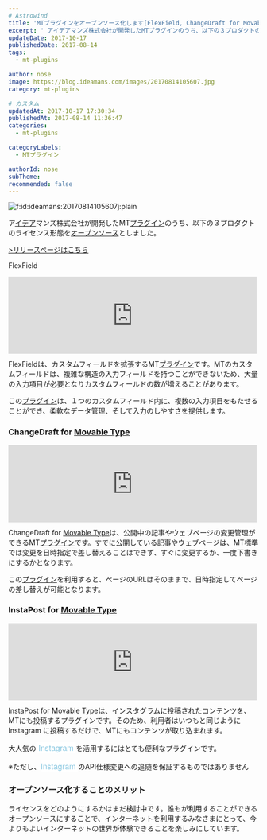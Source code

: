 ```yaml
---
# Astrowind
title: 'MTプラグインをオープンソース化します[FlexField, ChangeDraft for Movable Type, InstaPost for Movable Type]'
excerpt: ' アイデアマンズ株式会社が開発したMTプラグインのうち、以下の３プロダクトのライ...'
updateDate: 2017-10-17
publishedDate: 2017-08-14
tags: 
  - mt-plugins

author: nose
image: https://blog.ideamans.com/images/20170814105607.jpg
category: mt-plugins

# カスタム
updatedAt: 2017-10-17 17:30:34
publishedAt: 2017-08-14 11:36:47
categories: 
  - mt-plugins

categoryLabels: 
  - MTプラグイン

authorId: nose
subTheme: 
recommended: false
---
```


<p><img class="hatena-fotolife" title="f:id:ideamans:20170814105607j:plain" src="https://cdn-ak.f.st-hatena.com/images/fotolife/i/ideamans/20170814/20170814105607.jpg" alt="f:id:ideamans:20170814105607j:plain" /></p>
<p>ア<a class="keyword" href="http://d.hatena.ne.jp/keyword/%A5%A4%A5%C7%A5%A2">イデア</a>マンズ株式会社が開発したMT<a class="keyword" href="http://d.hatena.ne.jp/keyword/%A5%D7%A5%E9%A5%B0%A5%A4%A5%F3">プラグイン</a>のうち、以下の３プロダクトのライセンス形態を<a class="keyword" href="http://d.hatena.ne.jp/keyword/%A5%AA%A1%BC%A5%D7%A5%F3%A5%BD%A1%BC%A5%B9">オープンソース</a>としました。</p>
<p><a href="https://www.ideamans.com/release/20171013-1/" target="_blank">&gt;リリースページはこちら</a></p>
<p> </p>
<p>FlexField</p>
<p class="hatena-citation">
<iframe width="320" height="240" style="display: block; width: 100%; height: 155px; max-width: 500px; margin: 10px 0px;" title="FlexField | アイデアマンズ株式会社" src="https://hatenablog-parts.com/embed?url=https%3A%2F%2Fwww.ideamans.com%2Fmt%2Fflexfield%2Findex.html" frameborder="0" scrolling="no"></iframe>
FlexFieldは、カスタムフィールドを拡張するMT<a class="keyword" href="http://d.hatena.ne.jp/keyword/%A5%D7%A5%E9%A5%B0%A5%A4%A5%F3">プラグイン</a>です。MTのカスタムフィールドは、複雑な構造の入力フィールドを持つことができないため、大量の入力項目が必要となりカスタムフィールドの数が増えることがあります。</p>
<p>この<a class="keyword" href="http://d.hatena.ne.jp/keyword/%A5%D7%A5%E9%A5%B0%A5%A4%A5%F3">プラグイン</a>は、１つのカスタムフィールド内に、複数の入力項目をもたせることができ、柔軟なデータ管理、そして入力のしやすさを提供します。</p>
<p> </p>
<h3>ChangeDraft for <a class="keyword" href="http://d.hatena.ne.jp/keyword/Movable%20Type">Movable Type</a></h3>
<p href="https://www.ideamans.com/mt/changedraft/index.html">
<iframe width="320" height="240" style="display: block; width: 100%; height: 155px; max-width: 500px; margin: 10px 0px;" title="ChangeDraft for Movable Type | アイデアマンズ株式会社" src="https://hatenablog-parts.com/embed?url=https%3A%2F%2Fwww.ideamans.com%2Fmt%2Fchangedraft%2Findex.html" frameborder="0" scrolling="no"></iframe>
ChangeDraft for <a class="keyword" href="http://d.hatena.ne.jp/keyword/Movable%20Type">Movable Type</a>は、公開中の記事やウェブページの変更管理ができるMT<a class="keyword" href="http://d.hatena.ne.jp/keyword/%A5%D7%A5%E9%A5%B0%A5%A4%A5%F3">プラグイン</a>です。すでに公開している記事やウェブページは、MT標準では変更を日時指定で差し替えることはできず、すぐに変更するか、一度下書きにするかとなります。</p>
<p>この<a class="keyword" href="http://d.hatena.ne.jp/keyword/%A5%D7%A5%E9%A5%B0%A5%A4%A5%F3">プラグイン</a>を利用すると、ページのURLはそのままで、日時指定してページの差し替えが可能となります。</p>
<p> </p>
<h3>InstaPost for <a class="keyword" href="http://d.hatena.ne.jp/keyword/Movable%20Type">Movable Type</a></h3>
<p href="https://www.ideamans.com/mt/instapost/index.html">
<iframe width="320" height="240" style="display: block; width: 100%; height: 155px; max-width: 500px; margin: 10px 0px;" title="InstaPost for Movable Type | アイデアマンズ株式会社" src="https://hatenablog-parts.com/embed?url=https%3A%2F%2Fwww.ideamans.com%2Fmt%2Finstapost%2Findex.html" frameborder="0" scrolling="no"></iframe>
<cite></cite>InstaPost for <span class="keyword">Movable Type</span>は、インスタグラムに投稿されたコンテンツを、MTにも投稿する<span class="keyword">プラグイン</span>です。そのため、利用者はいつもと同じように Instagram に投稿するだけで、MTにもコンテンツが取り込まれます。</p>
<p>大人気の<span style="color: #3d3f44; font-family: 'Helvetica Neue', Helvetica, Arial, 'ヒラギノ角ゴ Pro W3', 'Hiragino Kaku Gothic Pro', メイリオ, Meiryo, 'ＭＳ Ｐゴシック', 'MS PGothic', sans-serif; font-size: 16px; font-style: normal; font-variant-ligatures: normal; font-variant-caps: normal; font-weight: normal; letter-spacing: normal; orphans: 2; text-align: start; text-indent: 0px; text-transform: none; white-space: normal; widows: 2; word-spacing: 0px; -webkit-text-stroke-width: 0px; background-color: #ffffff; text-decoration-style: initial; text-decoration-color: initial; display: inline !important; float: none;"> </span><span style="color: #8bc8e1; font-family: 'Helvetica Neue', Helvetica, Arial, 'ヒラギノ角ゴ Pro W3', 'Hiragino Kaku Gothic Pro', メイリオ, Meiryo, 'ＭＳ Ｐゴシック', 'MS PGothic', sans-serif; font-size: 16px; font-style: normal; font-variant-ligatures: normal; font-variant-caps: normal; font-weight: normal; letter-spacing: normal; orphans: 2; text-align: start; text-indent: 0px; text-transform: none; white-space: normal; widows: 2; word-spacing: 0px; -webkit-text-stroke-width: 0px; background-color: #ffffff;">Instagram</span><span style="color: #3d3f44; font-family: 'Helvetica Neue', Helvetica, Arial, 'ヒラギノ角ゴ Pro W3', 'Hiragino Kaku Gothic Pro', メイリオ, Meiryo, 'ＭＳ Ｐゴシック', 'MS PGothic', sans-serif; font-size: 16px; font-style: normal; font-variant-ligatures: normal; font-variant-caps: normal; font-weight: normal; letter-spacing: normal; orphans: 2; text-align: start; text-indent: 0px; text-transform: none; white-space: normal; widows: 2; word-spacing: 0px; -webkit-text-stroke-width: 0px; background-color: #ffffff; text-decoration-style: initial; text-decoration-color: initial; display: inline !important; float: none;"> </span>を活用するにはとても便利な<span class="keyword">プラグイン</span>です。</p>
<p>※ただし、<span style="color: #8bc8e1; font-family: 'Helvetica Neue', Helvetica, Arial, 'ヒラギノ角ゴ Pro W3', 'Hiragino Kaku Gothic Pro', メイリオ, Meiryo, 'ＭＳ Ｐゴシック', 'MS PGothic', sans-serif; font-size: 16px; font-style: normal; font-variant-ligatures: normal; font-variant-caps: normal; font-weight: normal; letter-spacing: normal; orphans: 2; text-align: start; text-indent: 0px; text-transform: none; white-space: normal; widows: 2; word-spacing: 0px; -webkit-text-stroke-width: 0px; background-color: #ffffff;">Instagram</span><span style="color: #3d3f44; font-family: 'Helvetica Neue', Helvetica, Arial, 'ヒラギノ角ゴ Pro W3', 'Hiragino Kaku Gothic Pro', メイリオ, Meiryo, 'ＭＳ Ｐゴシック', 'MS PGothic', sans-serif; font-size: 16px; font-style: normal; font-variant-ligatures: normal; font-variant-caps: normal; font-weight: normal; letter-spacing: normal; orphans: 2; text-align: start; text-indent: 0px; text-transform: none; white-space: normal; widows: 2; word-spacing: 0px; -webkit-text-stroke-width: 0px; background-color: #ffffff; text-decoration-style: initial; text-decoration-color: initial; display: inline !important; float: none;"> </span>の<span class="keyword">API</span>仕様変更への追随を保証するものではありません</p>
<p> </p>
<h3><span class="keyword">オープンソース</span>化することのメリット</h3>
<p>ライセンスをどのようにするかはまだ検討中です。誰もが利用することができる<span class="keyword">オープンソース</span>にすることで、インターネットを利用するみなさまにとって、今よりもよいインターネットの世界が体験できることを楽しみにしています。</p>
<p> </p>


